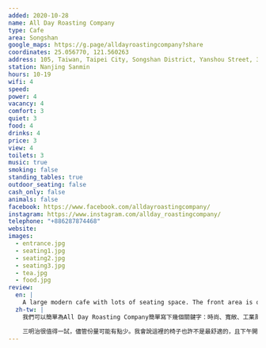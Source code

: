```yaml
---
added: 2020-10-28
name: All Day Roasting Company
type: Cafe
area: Songshan
google_maps: https://g.page/alldayroastingcompany?share
coordinates: 25.056770, 121.560263
address: 105, Taiwan, Taipei City, Songshan District, Yanshou Street, 329號1樓
station: Nanjing Sanmin
hours: 10-19
wifi: 4
speed: 
power: 4
vacancy: 4
comfort: 3
quiet: 3
food: 4
drinks: 4
price: 3
view: 4
toilets: 3
music: true
smoking: false
standing_tables: true
outdoor_seating: false
cash_only: false
animals: false
facebook: https://www.facebook.com/alldayroastingcompany/
instagram: https://www.instagram.com/allday_roastingcompany/
telephone: "+886287874468"
website: 
images:
  - entrance.jpg
  - seating1.jpg
  - seating2.jpg
  - seating3.jpg
  - tea.jpg
  - food.jpg
review:
  en: |
    A large modern cafe with lots of seating space. The front area is open and airy, with plenty of natural light. Further inside there are small tables, and two large worktables as well. A large selection of food and drink, good WiFi, and plenty of power outlets makes this a great spot to work from. The sandwiches are worth trying, but the portion was perhaps slightly too small. The chairs aren't the most comfortable and it got a little noisy in the afternoon. Great service and friendly staff.
  zh-tw: |
    我們可以簡單為All Day Roasting Company簡單寫下幾個關鍵字：時尚、寬敞、工業風。這裡有不少位置可選，前半段開放通風，有豐沛的自然光，稍微往裡頭走則可以看到幾張小桌子和兩張大工作桌。食物和飲料的選擇應有盡有，優秀的WiFi和許多插座讓這裡成為極佳的工作環境。

    三明治很值得一試，儘管份量可能有點少。我會說這裡的椅子也許不是最舒適的，且下午開始會有些嘈雜，但美好的服務和貼心的員工掩蓋了這一切。
---
```

